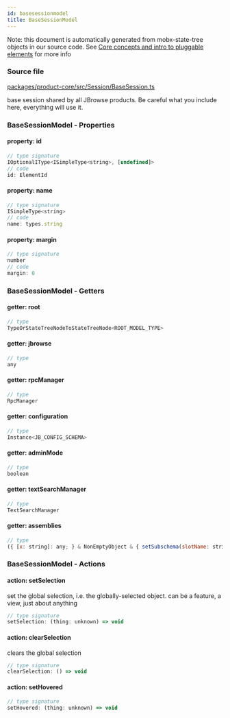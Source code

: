 ```yaml
---
id: basesessionmodel
title: BaseSessionModel
---
```


Note: this document is automatically generated from mobx-state-tree objects in
our source code. See
[Core concepts and intro to pluggable elements](/docs/developer_guide/) for more
info

### Source file

[packages/product-core/src/Session/BaseSession.ts](https://github.com/GMOD/jbrowse-components/blob/main/packages/product-core/src/Session/BaseSession.ts)

base session shared by all JBrowse products. Be careful what you include here,
everything will use it.

### BaseSessionModel - Properties

#### property: id

```js
// type signature
IOptionalIType<ISimpleType<string>, [undefined]>
// code
id: ElementId
```

#### property: name

```js
// type signature
ISimpleType<string>
// code
name: types.string
```

#### property: margin

```js
// type signature
number
// code
margin: 0
```

### BaseSessionModel - Getters

#### getter: root

```js
// type
TypeOrStateTreeNodeToStateTreeNode<ROOT_MODEL_TYPE>
```

#### getter: jbrowse

```js
// type
any
```

#### getter: rpcManager

```js
// type
RpcManager
```

#### getter: configuration

```js
// type
Instance<JB_CONFIG_SCHEMA>
```

#### getter: adminMode

```js
// type
boolean
```

#### getter: textSearchManager

```js
// type
TextSearchManager
```

#### getter: assemblies

```js
// type
({ [x: string]: any; } & NonEmptyObject & { setSubschema(slotName: string, data: Record<string, unknown>): Record<string, unknown> | ({ [x: string]: any; } & NonEmptyObject & { ...; } & IStateTreeNode<...>); } & IStateTreeNode<...>)[]
```

### BaseSessionModel - Actions

#### action: setSelection

set the global selection, i.e. the globally-selected object. can be a feature, a
view, just about anything

```js
// type signature
setSelection: (thing: unknown) => void
```

#### action: clearSelection

clears the global selection

```js
// type signature
clearSelection: () => void
```

#### action: setHovered

```js
// type signature
setHovered: (thing: unknown) => void
```
